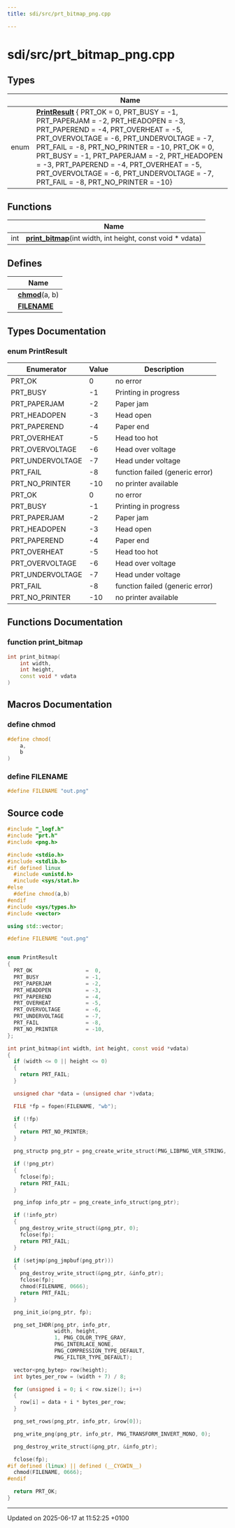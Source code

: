 ```yaml
---
title: sdi/src/prt_bitmap_png.cpp

---
```


# sdi/src/prt_bitmap_png.cpp



## Types

|                | Name           |
| -------------- | -------------- |
| enum| **[PrintResult](prt__bitmap__png_8cpp.md#enum-printresult)** { PRT_OK =  0, PRT_BUSY = -1, PRT_PAPERJAM = -2, PRT_HEADOPEN = -3, PRT_PAPEREND = -4, PRT_OVERHEAT = -5, PRT_OVERVOLTAGE = -6, PRT_UNDERVOLTAGE = -7, PRT_FAIL = -8, PRT_NO_PRINTER = -10, PRT_OK =  0, PRT_BUSY = -1, PRT_PAPERJAM = -2, PRT_HEADOPEN = -3, PRT_PAPEREND = -4, PRT_OVERHEAT = -5, PRT_OVERVOLTAGE = -6, PRT_UNDERVOLTAGE = -7, PRT_FAIL = -8, PRT_NO_PRINTER = -10} |

## Functions

|                | Name           |
| -------------- | -------------- |
| int | **[print_bitmap](prt__bitmap__png_8cpp.md#function-print-bitmap)**(int width, int height, const void * vdata) |

## Defines

|                | Name           |
| -------------- | -------------- |
|  | **[chmod](prt__bitmap__png_8cpp.md#define-chmod)**(a, b)  |
|  | **[FILENAME](prt__bitmap__png_8cpp.md#define-filename)**  |

## Types Documentation

### enum PrintResult

| Enumerator | Value | Description |
| ---------- | ----- | ----------- |
| PRT_OK |  0|  no error  |
| PRT_BUSY | -1|  Printing in progress  |
| PRT_PAPERJAM | -2|  Paper jam  |
| PRT_HEADOPEN | -3|  Head open  |
| PRT_PAPEREND | -4|  Paper end  |
| PRT_OVERHEAT | -5|  Head too hot  |
| PRT_OVERVOLTAGE | -6|  Head over voltage  |
| PRT_UNDERVOLTAGE | -7|  Head under voltage  |
| PRT_FAIL | -8|  function failed (generic error)  |
| PRT_NO_PRINTER | -10|  no printer available  |
| PRT_OK |  0|  no error  |
| PRT_BUSY | -1|  Printing in progress  |
| PRT_PAPERJAM | -2|  Paper jam  |
| PRT_HEADOPEN | -3|  Head open  |
| PRT_PAPEREND | -4|  Paper end  |
| PRT_OVERHEAT | -5|  Head too hot  |
| PRT_OVERVOLTAGE | -6|  Head over voltage  |
| PRT_UNDERVOLTAGE | -7|  Head under voltage  |
| PRT_FAIL | -8|  function failed (generic error)  |
| PRT_NO_PRINTER | -10|  no printer available  |





## Functions Documentation

### function print_bitmap

```cpp
int print_bitmap(
    int width,
    int height,
    const void * vdata
)
```




## Macros Documentation

### define chmod

```cpp
#define chmod(
    a,
    b
)

```


### define FILENAME

```cpp
#define FILENAME "out.png"
```


## Source code

```cpp
#include "_logf.h"
#include "prt.h"
#include <png.h>

#include <stdio.h>
#include <stdlib.h>
#if defined linux
  #include <unistd.h>
  #include <sys/stat.h>
#else
  #define chmod(a,b)
#endif
#include <sys/types.h>
#include <vector>

using std::vector;

#define FILENAME "out.png"


enum PrintResult
{
  PRT_OK                 =  0,  
  PRT_BUSY               = -1,  
  PRT_PAPERJAM           = -2,  
  PRT_HEADOPEN           = -3,  
  PRT_PAPEREND           = -4,  
  PRT_OVERHEAT           = -5,  
  PRT_OVERVOLTAGE        = -6,  
  PRT_UNDERVOLTAGE       = -7,  
  PRT_FAIL               = -8,  
  PRT_NO_PRINTER         = -10, 
};

int print_bitmap(int width, int height, const void *vdata)
{
  if (width <= 0 || height <= 0)
  {
    return PRT_FAIL;
  }

  unsigned char *data = (unsigned char *)vdata;

  FILE *fp = fopen(FILENAME, "wb");

  if (!fp)
  {
    return PRT_NO_PRINTER;
  }

  png_structp png_ptr = png_create_write_struct(PNG_LIBPNG_VER_STRING, 0, 0, 0);

  if (!png_ptr)
  {
    fclose(fp);
    return PRT_FAIL;
  }

  png_infop info_ptr = png_create_info_struct(png_ptr);

  if (!info_ptr)
  {
    png_destroy_write_struct(&png_ptr, 0);
    fclose(fp);
    return PRT_FAIL;
  }

  if (setjmp(png_jmpbuf(png_ptr)))
  {
    png_destroy_write_struct(&png_ptr, &info_ptr);
    fclose(fp);
    chmod(FILENAME, 0666);
    return PRT_FAIL;
  }

  png_init_io(png_ptr, fp);

  png_set_IHDR(png_ptr, info_ptr,
               width, height,
               1, PNG_COLOR_TYPE_GRAY,
               PNG_INTERLACE_NONE,
               PNG_COMPRESSION_TYPE_DEFAULT,
               PNG_FILTER_TYPE_DEFAULT);

  vector<png_bytep> row(height);
  int bytes_per_row = (width + 7) / 8;

  for (unsigned i = 0; i < row.size(); i++)
  {
    row[i] = data + i * bytes_per_row;
  }

  png_set_rows(png_ptr, info_ptr, &row[0]);

  png_write_png(png_ptr, info_ptr, PNG_TRANSFORM_INVERT_MONO, 0);

  png_destroy_write_struct(&png_ptr, &info_ptr);

  fclose(fp);
#if defined (linux) || defined (__CYGWIN__)
  chmod(FILENAME, 0666);
#endif

  return PRT_OK;
}
```


-------------------------------

Updated on 2025-06-17 at 11:52:25 +0100
